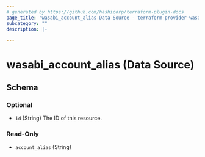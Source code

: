 ```yaml
---
# generated by https://github.com/hashicorp/terraform-plugin-docs
page_title: "wasabi_account_alias Data Source - terraform-provider-wasabi"
subcategory: ""
description: |-
  
---
```


# wasabi_account_alias (Data Source)





<!-- schema generated by tfplugindocs -->
## Schema

### Optional

- `id` (String) The ID of this resource.

### Read-Only

- `account_alias` (String)


